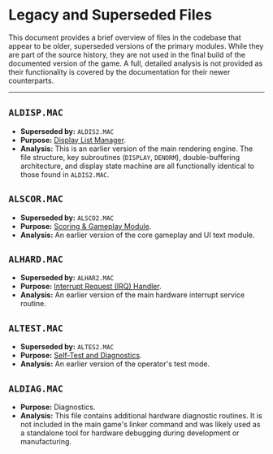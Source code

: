 # Legacy and Superseded Files

This document provides a brief overview of files in the codebase that appear to be older, superseded versions of the primary modules. While they are part of the source history, they are not used in the final build of the documented version of the game. A full, detailed analysis is not provided as their functionality is covered by the documentation for their newer counterparts.

---

## `ALDISP.MAC`

-   **Superseded by:** `ALDIS2.MAC`
-   **Purpose:** [Display List Manager](./SYSTEMS.md#1-vector-engine).
-   **Analysis:** This is an earlier version of the main rendering engine. The file structure, key subroutines (`DISPLAY`, `DENORM`), double-buffering architecture, and display state machine are all functionally identical to those found in `ALDIS2.MAC`.

## `ALSCOR.MAC`

-   **Superseded by:** `ALSCO2.MAC`
-   **Purpose:** [Scoring & Gameplay Module](./GAME_STATE_FLOW.md).
-   **Analysis:** An earlier version of the core gameplay and UI text module.

## `ALHARD.MAC`

-   **Superseded by:** `ALHAR2.MAC`
-   **Purpose:** [Interrupt Request (IRQ) Handler](./SYSTEMS.md).
-   **Analysis:** An earlier version of the main hardware interrupt service routine.

## `ALTEST.MAC`

-   **Superseded by:** `ALTES2.MAC`
-   **Purpose:** [Self-Test and Diagnostics](./GAME_STATE_FLOW.md#12-csystm---system-test-mode).
-   **Analysis:** An earlier version of the operator's test mode.

## `ALDIAG.MAC`

-   **Purpose:** Diagnostics.
-   **Analysis:** This file contains additional hardware diagnostic routines. It is not included in the main game's linker command and was likely used as a standalone tool for hardware debugging during development or manufacturing. 